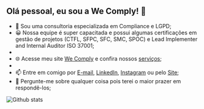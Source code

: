 ## Olá pessoal, eu sou a We Comply! 👋

- 🔭 Sou uma consultoria especializada em Compliance e LGPD;
- 😀 Nossa equipe é super capacitada e possui algumas certificações em gestão de projetos (CTFL, SFPC, SFC, SMC, SPOC) e Lead Implementer and Internal Auditor ISO 37001;
- 
- 🌐 Acesse meu site [We Comply](https://wecomply.com.br/) e confira nossos [serviços](https://wecomply.com.br/servicos/);
- 
- 📫 Entre em comigo por [E-mail](mailto:contato@wecomply.com.br), [LinkedIn](https://www.linkedin.com/company/wecomplybr/), [Instagram](https://www.instagram.com/wecomplybr/) ou pelo [Site](https://wecomply.com.br/contato/);
- 💬 Pergunte-me sobre qualquer coisa pois terei o maior prazer em respondê-los;

![Github stats](https://github-readme-stats.vercel.app/api?username=wecomply)
